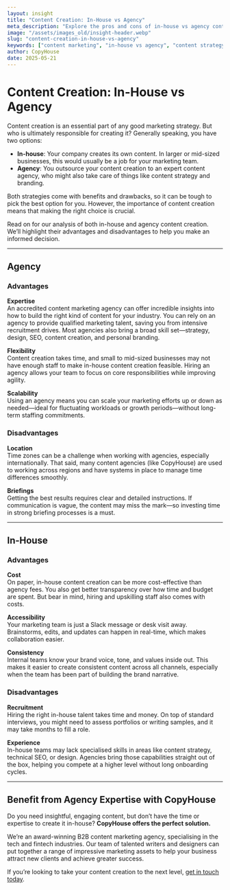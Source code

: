 ```yaml
---
layout: insight
title: "Content Creation: In-House vs Agency"
meta_description: "Explore the pros and cons of in-house vs agency content creation and discover which is the best fit for your marketing strategy and business goals."
image: "/assets/images_old/insight-header.webp"
slug: "content-creation-in-house-vs-agency"
keywords: ["content marketing", "in-house vs agency", "content strategy", "B2B marketing"]
author: CopyHouse
date: 2025-05-21
---
```


# Content Creation: In-House vs Agency

Content creation is an essential part of any good marketing strategy. But who is ultimately responsible for creating it? Generally speaking, you have two options:

- **In-house**: Your company creates its own content. In larger or mid-sized businesses, this would usually be a job for your marketing team.
- **Agency**: You outsource your content creation to an expert content agency, who might also take care of things like content strategy and branding.

Both strategies come with benefits and drawbacks, so it can be tough to pick the best option for you. However, the importance of content creation means that making the right choice is crucial.

Read on for our analysis of both in-house and agency content creation. We’ll highlight their advantages and disadvantages to help you make an informed decision. 

---

## Agency

### Advantages

**Expertise**  
An accredited content marketing agency can offer incredible insights into how to build the right kind of content for your industry. You can rely on an agency to provide qualified marketing talent, saving you from intensive recruitment drives. Most agencies also bring a broad skill set—strategy, design, SEO, content creation, and personal branding.

**Flexibility**  
Content creation takes time, and small to mid-sized businesses may not have enough staff to make in-house content creation feasible. Hiring an agency allows your team to focus on core responsibilities while improving agility.

**Scalability**  
Using an agency means you can scale your marketing efforts up or down as needed—ideal for fluctuating workloads or growth periods—without long-term staffing commitments.

### Disadvantages

**Location**  
Time zones can be a challenge when working with agencies, especially internationally. That said, many content agencies (like CopyHouse) are used to working across regions and have systems in place to manage time differences smoothly.

**Briefings**  
Getting the best results requires clear and detailed instructions. If communication is vague, the content may miss the mark—so investing time in strong briefing processes is a must.

---

## In-House

### Advantages

**Cost**  
On paper, in-house content creation can be more cost-effective than agency fees. You also get better transparency over how time and budget are spent. But bear in mind, hiring and upskilling staff also comes with costs.

**Accessibility**  
Your marketing team is just a Slack message or desk visit away. Brainstorms, edits, and updates can happen in real-time, which makes collaboration easier.

**Consistency**  
Internal teams know your brand voice, tone, and values inside out. This makes it easier to create consistent content across all channels, especially when the team has been part of building the brand narrative.

### Disadvantages

**Recruitment**  
Hiring the right in-house talent takes time and money. On top of standard interviews, you might need to assess portfolios or writing samples, and it may take months to fill a role.

**Experience**  
In-house teams may lack specialised skills in areas like content strategy, technical SEO, or design. Agencies bring those capabilities straight out of the box, helping you compete at a higher level without long onboarding cycles.

---

## Benefit from Agency Expertise with CopyHouse

Do you need insightful, engaging content, but don’t have the time or expertise to create it in-house? **CopyHouse offers the perfect solution.**

We’re an award-winning B2B content marketing agency, specialising in the tech and fintech industries. Our team of talented writers and designers can put together a range of impressive marketing assets to help your business attract new clients and achieve greater success.

If you’re looking to take your content creation to the next level, [get in touch today](https://www.copyhouse.io/contact).
